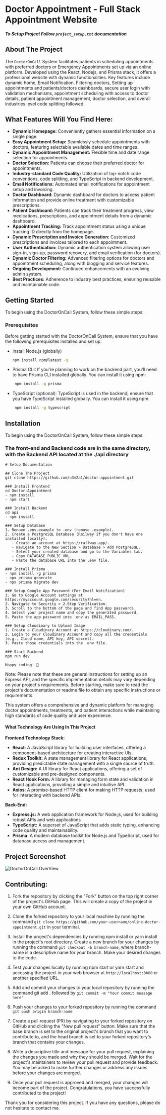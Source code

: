 # Doctor Appointment - Full Stack Appointment Website

##### To Setup Project Follow `project_setup.txt` documentation

## About The Project
The `DoctorOnCall` System facilitates patients in scheduling appointments with preferred doctors or Emergency Appointments set up via an online platform.
Developed using the React, Nodejs, and Prisma stack, it offers a professional website with dynamic functionalities. Key features include dynamic home, Email Notification, Filtering doctors, Setting up appointments and patients/doctors dashboards, secure user login with validation mechanisms, appointment scheduling with access to doctor details, patient appointment management, doctor selection, and overall industries level code splitting followed.

## What Features Will You Find Here:
 - **Dynamic Homepage:** Conveniently gathers essential information on a single page.
 - **Easy Appointment Setup:** Seamlessly schedule appointments with doctors, featuring selectable available dates and time ranges.
 - **Dynamic Appointment Management:** Flexible time and date range selection for appointments.
 - **Doctor Selection:** Patients can choose their preferred doctor for appointments.
 - **Industry-standard Code Quality:** Utilization of top-notch code conventions, code splitting, and TypeScript in backend development.
 - **Email Notifications:** Automated email notifications for appointment setup and invoicing.
 - **Doctor Dashboard:** Dynamic dashboard for doctors to access patient information and provide online treatment with customizable prescriptions.
 - **Patient Dashboard:** Patients can track their treatment progress, view medications, prescriptions, and appointment details from a dynamic dashboard.
 - **Appointment Tracking:** Track appointment status using a unique tracking ID directly from the homepage.
 - **Dynamic Prescription and Invoice Generation:** Customized prescriptions and invoices tailored to each appointment.
 - **User Authentication:** Dynamic authentication system allowing user sign-in, sign-up, password recovery, and email verification (for doctors).
 - **Dynamic Doctor Filtering:** Advanced filtering options for doctors and appointment scheduling, along with blogging and service features.
 - **Ongoing Development:** Continued enhancements with an evolving admin system.
 - **Best Practices:** Adherence to industry best practices, ensuring reusable and maintainable code.

<!-- GETTING STARTED -->
## Getting Started
To begin using the DoctorOnCall System, follow these simple steps:

### Prerequisites
Before getting started with the DoctorOnCall System, ensure that you have the following prerequisites installed and set up:
* Install Node.js (globally)
  ```sh
  npm install npm@latest -g
  ```
* Prisma CLI: If you're planning to work on the backend part, you'll need to have Prisma CLI installed globally. You can install it using npm:
  ```sh
   npm install -g prisma
  ```
* TypeScript (optional): TypeScript is used in the backend, ensure that you have TypeScript installed globally. You can install it using npm:
  ```sh
   npm install -g typescript
  ```

## Installation
To begin using the DoctorOnCall System, follow these simple steps:
### The front-end and Backend code are in the same directory, with the Backend API located at the ./api directory

```
# Setup Documentation

## Clone The Project
git clone https://github.com/u3m2a1/doctor-appointment.git

### Install Frontend
cd Doctor-Appointment
- npm install
- npm start

### Install Backend
cd api
- npm install

### Setup Database
1. Rename .env.example to .env (remove .example).
2. Create a PostgreSQL Database (Railway if you don't have one installed locally):
   - Create an account at https://railway.app/.
   - Navigate to the New Section > Database > Add PostgreSQL.
   - Select your created database and go to the Variables tab.
   - Copy DATABASE_PUBLIC_URL.
   - Paste the database URL into the .env file.

### Install Prisma
- npm install -g prisma
- npx prisma generate
- npx prisma migrate dev

### Setup Google App Password (For Email Notification)
1. Go to Google Account settings at https://myaccount.google.com/security?hl=en.
2. Navigate to Security > 2-Step Verification.
3. Scroll to the bottom of the page and find App passwords.
4. Select your project name and copy the generated password.
5. Paste the app password into .env as EMAIL_PASS.

### Setup Cloudinary to Upload Image
1. Create a Cloudinary Account at https://cloudinary.com/.
2. Login to your Cloudinary Account and copy all the credentials (e.g., Cloud name, API key, API secret).
3. Paste those credentials into the .env file.

### Start Backend
npm run dev

Happy coding! 🚀
```

Note: Please note that these are general instructions for setting up an Express API, and the specific implementation details may vary depending on your project's requirements. Before starting, make sure to read the project's documentation or readme file to obtain any specific instructions or requirements.

 
 This system offers a comprehensive and dynamic platform for managing doctor appointments, treatments, and patient interactions while maintaining high standards of code quality and user experience.

#### What Technology Are Using In This Project

**Frontend Technology Stack:** 
- **React**: A JavaScript library for building user interfaces, offering a component-based architecture for creating interactive UIs.
- **Redux Toolkit:** A state management library for React applications, providing predictable state management with a single source of truth.
- **Ant Design:** A UI library for React applications, offering a set of customizable and pre-designed components.
- **React Hook Form:** A library for managing form state and validation in React applications, providing a simple and intuitive API.
- **Axios**: A promise-based HTTP client for making HTTP requests, used for interacting with backend APIs.

**Back-End:** 
- **Express.js:** A web application framework for Node.js, used for building robust APIs and web applications
- **TypeScript:** A superset of JavaScript that adds static typing, enhancing code quality and maintainability.
- **Prisma**: A modern database toolkit for Node.js and TypeScript, used for database access and management.

 ## Project Screenshot
![DoctorOnCall OverView](https://github.com/u3m2a1/doctor-appointmen/assets/49386888/eeed56ce-3d9a-464d-91e5-588ea81ec5c0)

## Contributing:

1. Fork the repository by clicking the "Fork" button on the top right corner of the project's GitHub page. This will create a copy of the project in your own GitHub account.

2. Clone the forked repository to your local machine by running the command ``` git clone https://github.com/your-username/online-doctor-appointment.git ``` in your terminal.

3. Install the project's dependencies by running npm install or yarn install in the project's root directory.
Create a new branch for your changes by running the command ``` git checkout -b branch-name ```, where branch-name is a descriptive name for your branch.
Make your desired changes to the code.

4. Test your changes locally by running npm start or yarn start and accessing the project in your web browser at ``` http://localhost:3000 ``` or another specified URL.
5. Add and commit your changes to your local repository by running the command git add . followed by ``` git commit -m "Your commit message here" ```

6. Push your changes to your forked repository by running the command ``` git push origin branch-name ```

7. Create a pull request (PR) by navigating to your forked repository on GitHub and clicking the "New pull request" button. Make sure that the base branch is set to the original project's branch that you want to contribute to, and the head branch is set to your forked repository's branch that contains your changes.

8. Write a descriptive title and message for your pull request, explaining the changes you made and why they should be merged.
Wait for the project's maintainers to review your pull request and provide feedback. You may be asked to make further changes or address any issues before your changes are merged.

9. Once your pull request is approved and merged, your changes will become part of the project. Congratulations, you have successfully contributed to the project!

Thank you for considering this project. If you have any questions, please do not hesitate to contact me.

